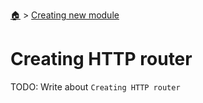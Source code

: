 <!--startTocHeader-->
[🏠](../README.md) > [Creating new module](README.md)
# Creating HTTP router
<!--endTocHeader-->

TODO: Write about `Creating HTTP router`

<!--startTocSubTopic-->
<!--endTocSubTopic-->